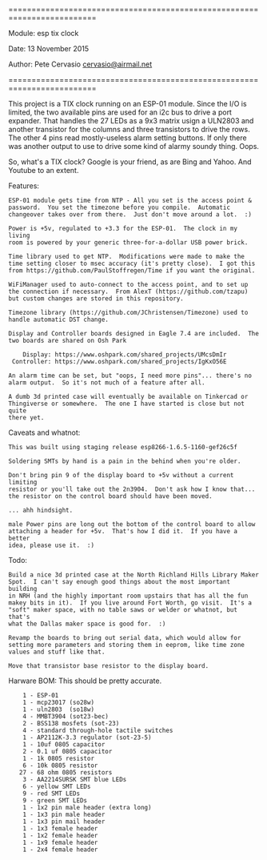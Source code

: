 =========================================================================

Module: esp tix clock

Date: 13 November 2015

Author: Pete Cervasio <cervasio@airmail.net>

=========================================================================

This project is a TIX clock running on an ESP-01 module.  Since the I/O is
limited, the two available pins are used for an i2c bus to drive a port
expander.  That handles the 27 LEDs as a 9x3 matrix usign a ULN2803 and
another transistor for the columns and three transistors to drive the rows.
The other 4 pins read mostly-useless alarm setting buttons.  If only there
was another output to use to drive some kind of alarmy soundy thing.  Oops.

So, what's a TIX clock?  Google is your friend, as are Bing and Yahoo.  And
Youtube to an extent.

Features:

    ESP-01 module gets time from NTP - All you set is the access point &
    password.  You set the timezone before you compile.  Automatic
    changeover takes over from there.  Just don't move around a lot.  :)

    Power is +5v, regulated to +3.3 for the ESP-01.  The clock in my living
    room is powered by your generic three-for-a-dollar USB power brick.

    Time library used to get NTP.  Modifications were made to make the
    time setting closer to msec accuracy (it's pretty close).  I got this
    from https://github.com/PaulStoffregen/Time if you want the original.

    WiFiManager used to auto-connect to the access point, and to set up
    the connection if necessary.  From AlexT (https://github.com/tzapu)
    but custom changes are stored in this repository.

    Timezone library (https://github.com/JChristensen/Timezone) used to
    handle automatic DST change.

    Display and Controller boards designed in Eagle 7.4 are included.  The
    two boards are shared on Osh Park

        Display: https://www.oshpark.com/shared_projects/UMcsDmIr
     Controller: https://www.oshpark.com/shared_projects/IgKxO56E

    An alarm time can be set, but "oops, I need more pins"... there's no
    alarm output.  So it's not much of a feature after all.

    A dumb 3d printed case will eventually be available on Tinkercad or
    Thingiverse or somewhere.  The one I have started is close but not quite
    there yet.

Caveats and whatnot:

    This was built using staging release esp8266-1.6.5-1160-gef26c5f

    Soldering SMTs by hand is a pain in the behind when you're older.

    Don't bring pin 9 of the display board to +5v without a current limiting
    resistor or you'll take out the 2n3904.  Don't ask how I know that...
    the resistor on the control board should have been moved.
    
    ... ahh hindsight.

    male Power pins are long out the bottom of the control board to allow
    attaching a header for +5v.  That's how I did it.  If you have a better
    idea, please use it.  :)

Todo:

    Build a nice 3d printed case at the North Richland Hills Library Maker
    Spot.  I can't say enough good things about the most important building
    in NRH (and the highly important room upstairs that has all the fun
    makey bits in it).  If you live around Fort Worth, go visit.  It's a
    "soft" maker space, with no table saws or welder or whatnot, but that's
    what the Dallas maker space is good for.  :)

    Revamp the boards to bring out serial data, which would allow for
    setting more parameters and storing them in eeprom, like time zone
    values and stuff like that.

    Move that transistor base resistor to the display board.

Harware BOM:  This should be pretty accurate.

        1 - ESP-01
        1 - mcp23017 (so28w)
        1 - uln2803  (so18w)
        4 - MMBT3904 (sot23-bec)
        2 - BSS138 mosfets (sot-23)
        4 - standard through-hole tactile switches
        1 - AP2112K-3.3 regulator (sot-23-5)
        1 - 10uf 0805 capacitor
        2 - 0.1 uf 0805 capacitor
        1 - 1k 0805 resistor
        6 - 10k 0805 resistor
       27 - 68 ohm 0805 resistors
        3 - AA2214SURSK SMT blue LEDs
        6 - yellow SMT LEDs
        9 - red SMT LEDs
        9 - green SMT LEDs
        1 - 1x2 pin male header (extra long) 
        1 - 1x3 pin male header
        1 - 1x3 pin mail header
        1 - 1x3 female header
        1 - 1x2 female header
        1 - 1x9 female header
        1 - 2x4 female header


